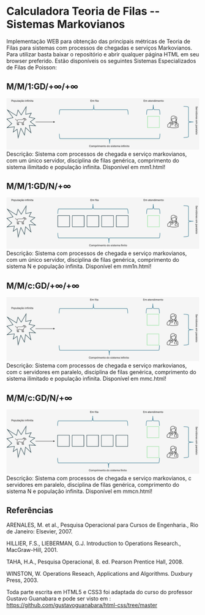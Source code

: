# Calculadora Teoria de Filas -- Sistemas Markovianos

Implementação WEB para obtenção das principais métricas de Teoria de Filas para sistemas com processos de chegadas e serviços Markovianos. Para utilizar basta baixar o repositório e abrir qualquer página HTML em seu browser preferido. Estão disponíveis os seguintes Sistemas Especializados de Filas de Poisson:

## M/M/1:GD/+∞/+∞
<img src="https://github.com/brenoassis32/Calculadora-de-Filas---Sistemas-Markovianos/blob/main/_css/20250529_222407.gif"/>
Descrição: Sistema com processos de chegada e serviço markovianos, com um único servidor, disciplina de filas genérica, comprimento do sistema ilimitado e população infinita. Disponível em mm1.html!

## M/M/1:GD/N/+∞
<img src="https://github.com/brenoassis32/Calculadora-de-Filas---Sistemas-Markovianos/blob/main/_css/20250530_113527.gif"/>
Descrição: Sistema com processos de chegada e serviço markovianos, com um único servidor, disciplina de filas genérica, comprimento do sistema N e população infinita. Disponível em mm1n.html!

## M/M/c:GD/+∞/+∞
<img src="https://github.com/brenoassis32/Calculadora-de-Filas---Sistemas-Markovianos/blob/main/_css/20250530_131628.gif"/>
Descrição: Sistema com processos de chegada e serviço markovianos, com c servidores em paralelo, disciplina de filas genérica, comprimento do sistema ilimitado e população infinita. Disponível em mmc.html!

## M/M/c:GD/N/+∞
<img src="https://github.com/brenoassis32/Calculadora-de-Filas---Sistemas-Markovianos/blob/main/_css/20250530_135430.gif"/>
Descrição: Sistema com processos de chegada e serviço markovianos, c servidores em paralelo, disciplina de filas genérica, comprimento do sistema N e população infinita. Disponível em mmcn.html!

## Referências
ARENALES, M. et al., Pesquisa Operacional para Cursos de Engenharia., Rio de Janeiro: Elsevier, 2007.

HILLIER, F.S., LIEBERMAN, G.J. Introduction to Operations Research., MacGraw-Hill, 2001.

TAHA, H.A., Pesquisa Operacional, 8. ed. Pearson Prentice Hall, 2008.

WINSTON, W. Operations Reseach, Applications and Algorithms. Duxbury Press, 2003.

Toda parte escrita em HTML5 e CSS3 foi adaptada do curso do professor Gustavo Guanabara e pode ser visto em :
https://github.com/gustavoguanabara/html-css/tree/master
